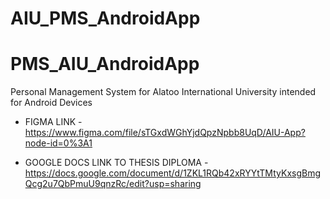 # AIU_PMS_AndroidApp

# PMS_AIU_AndroidApp
Personal Management System for Alatoo International University intended for Android Devices

* FIGMA LINK - https://www.figma.com/file/sTGxdWGhYjdQpzNpbb8UqD/AIU-App?node-id=0%3A1

* GOOGLE DOCS LINK TO THESIS DIPLOMA - https://docs.google.com/document/d/1ZKL1RQb42xRYYtTMtyKxsgBmgQcg2u7QbPmuU9qnzRc/edit?usp=sharing
